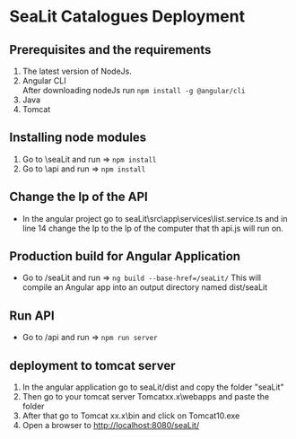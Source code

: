 # SeaLit Catalogues Deployment

## Prerequisites and the requirements

1. The latest version of NodeJs.
2. Angular CLI  
  After downloading nodeJs run `npm install -g @angular/cli`
3. Java
4. Tomcat

## Installing node modules

1. Go to \seaLit and run => `npm install`
2. Go to \api and run => `npm install`

## Change the Ip of the API

- In the angular project go to seaLit\src\app\services\list.service.ts and in line 14 change the Ip to the Ip of the computer that th api.js will run on.

## Production build for Angular Application

- Go to /seaLit and run => `ng build --base-href=/seaLit/`
This will compile an Angular app into an output directory named dist/seaLit

## Run API

- Go to /api and run => `npm run server`

## deployment to tomcat server

1. In the angular application go to seaLit/dist and copy the folder "seaLit"
2. Then go to your tomcat server Tomcatxx.x\webapps and paste the folder
3. After that go to Tomcat xx.x\bin and click on Tomcat10.exe
4. Open a browser to <http://localhost:8080/seaLit/>
